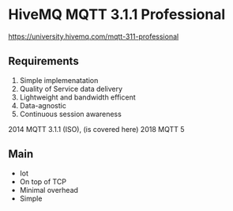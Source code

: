 # HiveMQ MQTT 3.1.1 Professional

https://university.hivemq.com/mqtt-311-professional

## Requirements

1. Simple implemenatation
2. Quality of Service data delivery
3. Lightweight and bandwidth efficent
4. Data-agnostic
5. Continuous session awareness

2014 MQTT 3.1.1 (ISO), (is covered here)
2018 MQTT 5

## Main

* Iot
* On top of TCP
* Minimal overhead
* Simple



